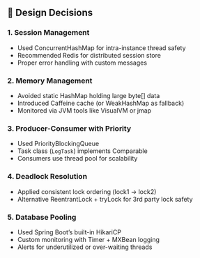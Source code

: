 ## 🔧 Design Decisions

### 1. Session Management
- Used ConcurrentHashMap for intra-instance thread safety
- Recommended Redis for distributed session store
- Proper error handling with custom messages

### 2. Memory Management
- Avoided static HashMap holding large byte[] data
- Introduced Caffeine cache (or WeakHashMap as fallback)
- Monitored via JVM tools like VisualVM or jmap

### 3. Producer-Consumer with Priority
- Used PriorityBlockingQueue
- Task class (`LogTask`) implements Comparable
- Consumers use thread pool for scalability

### 4. Deadlock Resolution
- Applied consistent lock ordering (lock1 → lock2)
- Alternative ReentrantLock + tryLock for 3rd party lock safety

### 5. Database Pooling
- Used Spring Boot’s built-in HikariCP
- Custom monitoring with Timer + MXBean logging
- Alerts for underutilized or over-waiting threads
